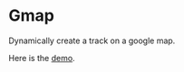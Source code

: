 Gmap
====

Dynamically create a track on a google map.

Here is the [demo](http://poltib.github.io/Gmap).
